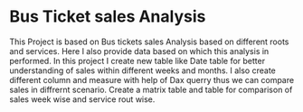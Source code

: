 # Bus Ticket sales Analysis 
This Project is based on Bus tickets sales Analysis based on different roots and services.
Here I also provide data based on which this analysis in performed.
In this project I create new table like Date table for better understanding of sales within different weeks and months.
I also create different column and measure with help of Dax querry thus we can compare sales in diffrernt scenario.
Create a matrix table and table for comparison of sales week wise and service rout wise.

